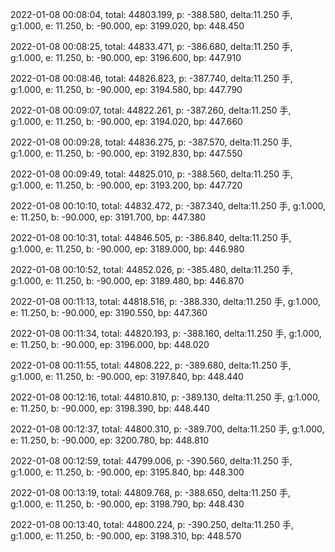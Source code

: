 2022-01-08 00:08:04, total: 44803.199, p: -388.580, delta:11.250 手, g:1.000, e: 11.250, b: -90.000, ep: 3199.020, bp: 448.450

2022-01-08 00:08:25, total: 44833.471, p: -386.680, delta:11.250 手, g:1.000, e: 11.250, b: -90.000, ep: 3196.600, bp: 447.910

2022-01-08 00:08:46, total: 44826.823, p: -387.740, delta:11.250 手, g:1.000, e: 11.250, b: -90.000, ep: 3194.580, bp: 447.790

2022-01-08 00:09:07, total: 44822.261, p: -387.260, delta:11.250 手, g:1.000, e: 11.250, b: -90.000, ep: 3194.020, bp: 447.660

2022-01-08 00:09:28, total: 44836.275, p: -387.570, delta:11.250 手, g:1.000, e: 11.250, b: -90.000, ep: 3192.830, bp: 447.550

2022-01-08 00:09:49, total: 44825.010, p: -388.560, delta:11.250 手, g:1.000, e: 11.250, b: -90.000, ep: 3193.200, bp: 447.720

2022-01-08 00:10:10, total: 44832.472, p: -387.340, delta:11.250 手, g:1.000, e: 11.250, b: -90.000, ep: 3191.700, bp: 447.380

2022-01-08 00:10:31, total: 44846.505, p: -386.840, delta:11.250 手, g:1.000, e: 11.250, b: -90.000, ep: 3189.000, bp: 446.980

2022-01-08 00:10:52, total: 44852.026, p: -385.480, delta:11.250 手, g:1.000, e: 11.250, b: -90.000, ep: 3189.480, bp: 446.870

2022-01-08 00:11:13, total: 44818.516, p: -388.330, delta:11.250 手, g:1.000, e: 11.250, b: -90.000, ep: 3190.550, bp: 447.360

2022-01-08 00:11:34, total: 44820.193, p: -388.160, delta:11.250 手, g:1.000, e: 11.250, b: -90.000, ep: 3196.000, bp: 448.020

2022-01-08 00:11:55, total: 44808.222, p: -389.680, delta:11.250 手, g:1.000, e: 11.250, b: -90.000, ep: 3197.840, bp: 448.440

2022-01-08 00:12:16, total: 44810.810, p: -389.130, delta:11.250 手, g:1.000, e: 11.250, b: -90.000, ep: 3198.390, bp: 448.440

2022-01-08 00:12:37, total: 44800.310, p: -389.700, delta:11.250 手, g:1.000, e: 11.250, b: -90.000, ep: 3200.780, bp: 448.810

2022-01-08 00:12:59, total: 44799.006, p: -390.560, delta:11.250 手, g:1.000, e: 11.250, b: -90.000, ep: 3195.840, bp: 448.300

2022-01-08 00:13:19, total: 44809.768, p: -388.650, delta:11.250 手, g:1.000, e: 11.250, b: -90.000, ep: 3198.790, bp: 448.430

2022-01-08 00:13:40, total: 44800.224, p: -390.250, delta:11.250 手, g:1.000, e: 11.250, b: -90.000, ep: 3198.310, bp: 448.570